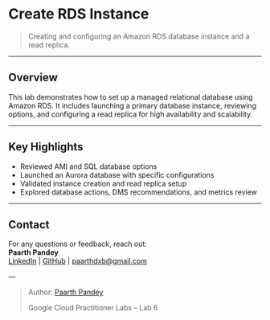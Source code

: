 # Create RDS Instance

> Creating and configuring an Amazon RDS database instance and a read replica.

---

## Overview

This lab demonstrates how to set up a managed relational database using Amazon RDS. It includes launching a primary database instance, reviewing options, and configuring a read replica for high availability and scalability.

---

## Key Highlights

- Reviewed AMI and SQL database options
- Launched an Aurora database with specific configurations
- Validated instance creation and read replica setup
- Explored database actions, DMS recommendations, and metrics review

---

## Contact

For any questions or feedback, reach out:  
**Paarth Pandey**  
[LinkedIn](https://www.linkedin.com/in/paarth-pandey-13779529b/) | [GitHub](https://github.com/paarthpandey10) | paarthdxb@gmail.com

—

> Author: [Paarth Pandey](https://github.com/paarthpandey10)  
>  
> Google Cloud Practitioner Labs – Lab 6
